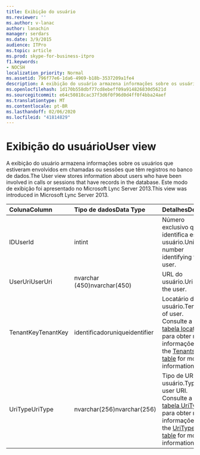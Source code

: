 ```yaml
---
title: Exibição do usuário
ms.reviewer: ''
ms.author: v-lanac
author: lanachin
manager: serdars
ms.date: 3/9/2015
audience: ITPro
ms.topic: article
ms.prod: skype-for-business-itpro
f1.keywords:
- NOCSH
localization_priority: Normal
ms.assetid: 796f77e6-1da6-4969-b18b-3537209a1fe4
description: A exibição do usuário armazena informações sobre os usuários que estiveram envolvidos em chamadas ou sessões que têm registros no banco de dados. Este modo de exibição foi apresentado no Microsoft Lync Server 2013.
ms.openlocfilehash: 1d170b558dbf77cd8ebeff09a914826830d5621d
ms.sourcegitcommit: e64c50818cac37f3d6f0f96d0d4ff0f4bba24aef
ms.translationtype: MT
ms.contentlocale: pt-BR
ms.lasthandoff: 02/06/2020
ms.locfileid: "41814829"
---
```

# <a name="user-view"></a><span data-ttu-id="c9c44-104">Exibição do usuário</span><span class="sxs-lookup"><span data-stu-id="c9c44-104">User view</span></span>
 
<span data-ttu-id="c9c44-105">A exibição do usuário armazena informações sobre os usuários que estiveram envolvidos em chamadas ou sessões que têm registros no banco de dados.</span><span class="sxs-lookup"><span data-stu-id="c9c44-105">The User view stores information about users who have been involved in calls or sessions that have records in the database.</span></span> <span data-ttu-id="c9c44-106">Este modo de exibição foi apresentado no Microsoft Lync Server 2013.</span><span class="sxs-lookup"><span data-stu-id="c9c44-106">This view was introduced in Microsoft Lync Server 2013.</span></span>
  
|<span data-ttu-id="c9c44-107">**Coluna**</span><span class="sxs-lookup"><span data-stu-id="c9c44-107">**Column**</span></span>|<span data-ttu-id="c9c44-108">**Tipo de dados**</span><span class="sxs-lookup"><span data-stu-id="c9c44-108">**Data Type**</span></span>|<span data-ttu-id="c9c44-109">**Detalhes**</span><span class="sxs-lookup"><span data-stu-id="c9c44-109">**Details**</span></span>|
|:-----|:-----|:-----|
|<span data-ttu-id="c9c44-110">ID</span><span class="sxs-lookup"><span data-stu-id="c9c44-110">UserId</span></span>  <br/> |<span data-ttu-id="c9c44-111">int</span><span class="sxs-lookup"><span data-stu-id="c9c44-111">int</span></span>  <br/> |<span data-ttu-id="c9c44-112">Número exclusivo que identifica esse usuário.</span><span class="sxs-lookup"><span data-stu-id="c9c44-112">Unique number identifying this user.</span></span>  <br/> |
|<span data-ttu-id="c9c44-113">UserUri</span><span class="sxs-lookup"><span data-stu-id="c9c44-113">UserUri</span></span>  <br/> |<span data-ttu-id="c9c44-114">nvarchar (450)</span><span class="sxs-lookup"><span data-stu-id="c9c44-114">nvarchar(450)</span></span>  <br/> |<span data-ttu-id="c9c44-115">URL do usuário.</span><span class="sxs-lookup"><span data-stu-id="c9c44-115">Uri of the user.</span></span>  <br/> |
|<span data-ttu-id="c9c44-116">TenantKey</span><span class="sxs-lookup"><span data-stu-id="c9c44-116">TenantKey</span></span>  <br/> |<span data-ttu-id="c9c44-117">identificador</span><span class="sxs-lookup"><span data-stu-id="c9c44-117">uniqueidentifier</span></span>  <br/> |<span data-ttu-id="c9c44-118">Locatário do usuário.</span><span class="sxs-lookup"><span data-stu-id="c9c44-118">Tenant of user.</span></span> <span data-ttu-id="c9c44-119">Consulte a [tabela locatários](tenants.md) para obter mais informações.</span><span class="sxs-lookup"><span data-stu-id="c9c44-119">See the [Tenants table](tenants.md) for more information.</span></span> <br/> |
|<span data-ttu-id="c9c44-120">UriType</span><span class="sxs-lookup"><span data-stu-id="c9c44-120">UriType</span></span>  <br/> |<span data-ttu-id="c9c44-121">nvarchar(256)</span><span class="sxs-lookup"><span data-stu-id="c9c44-121">nvarchar(256)</span></span>  <br/> |<span data-ttu-id="c9c44-122">Tipo de URI de usuário.</span><span class="sxs-lookup"><span data-stu-id="c9c44-122">Type of user URI.</span></span> <span data-ttu-id="c9c44-123">Consulte a [tabela UriTypes](uritypes.md) para obter mais informações.</span><span class="sxs-lookup"><span data-stu-id="c9c44-123">See the [UriTypes table](uritypes.md) for more information.</span></span> <br/> |
   

